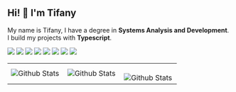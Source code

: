 ## Hi! 👋 I'm Tifany 
<p>My name is Tifany, I have a degree in <strong>Systems Analysis and Development</strong>. I build my projects with <strong>Typescript</strong>.</p> 

<img src="https://img.shields.io/badge/-JavaScript-333333?style=flat&logo=javascript&logoColor=F7DF1E"/> <img src="https://img.shields.io/badge/-TypeScript-333333?style=flat&logo=typescript&logoColor=007ACC"/> <img src="https://img.shields.io/badge/-Node.JS-333333?style=flat&logo=node.js&logoColor=43853D"/> <img src="https://img.shields.io/badge/-React-333333?style=flat&logo=react&logoColor=61DAFB"/> <img src="https://img.shields.io/badge/-Tailwind_CSS-333333?style=flat&logo=tailwind-css&logoColor=38B2AC"/> <img src="https://img.shields.io/badge/-Docker-333333?style=flat&logo=docker&logoColor=2496ED"/> <img src="https://img.shields.io/badge/-Remix-333333?style=flat&logo=remix&logoColor=3274C5"/> <img src="https://img.shields.io/badge/-GitHub-333333?style=flat&logo=github&logoColor=100000"/> 
  
<table>
  <tr>
    <td>
      <img
        align="left"
        src="https://github-readme-stats.vercel.app/api?username=pinuya&theme=synthwave&hide_border=true&include_all_commits=true"
        alt="Github Stats"
      />
    </td>
    <td>
      <img
        align="left"
        src="https://github-readme-stats.vercel.app/api/top-langs/?username=pinuya&theme=synthwave&hide_border=true&include_all_commits=true&count_private=true&layout=compact"
        alt="Github Stats"
      />
    </td>
    <td>
      <br />
      <img
        align="left"
        src="https://github-readme-streak-stats.herokuapp.com/?user=pinuya&theme=synthwave&hide_border=true"
        alt="Github Stats"
      />
    </td>
  </tr>
</table>



